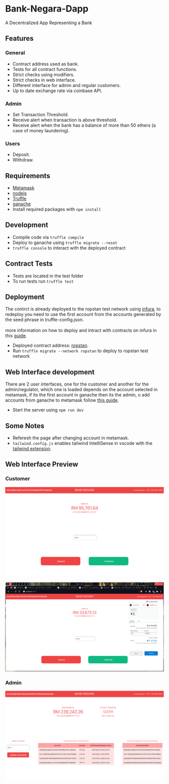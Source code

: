 # Bank-Negara-Dapp

A Decentralized App Representing a Bank

## Features

### General

- Contract address used as bank.
- Tests for all contract functions.
- Strict checks using modifiers.
- Strict checks in web interface.
- Different interface for admin and regular customers.
- Up to date exchange rate via coinbase API.

### Admin

- Set Transaction Threshold.
- Receive alert when transaction is above threshold.
- Receive alert when the bank has a balance of more than 50 ethers (a case of money laundering).

### Users

- Deposit.
- Withdraw.

## Requirements

- [Metamask](https://metamask.io/)
- [nodejs](https://nodejs.org/en/download/)
- [Truffle](https://www.trufflesuite.com/)
- [ganache](https://www.trufflesuite.com/ganache)
- Install required packages with `npm install`

## Development

- Compile code via `truffle compile`
- Deploy to ganache using `truffle migrate --reset`
- `truffle console` to interact with the deployed contract

## Contract Tests

- Tests are located in the test folder
- To run tests run `truffle test`

## Deployment

The contrct is already deployed to the ropstan test network using [infura](http://infura.io/), to redeploy you need to use the first account from the accounts generated by the seed phrase in truffle-config.json.<br><br>
more information on how to deploy and intract with contracts on infura in this [guide](https://blog.infura.io/deploying-smart-contracts-managing-transactions-ethereum/).<br>

- Deployed contract address: [ropstan](https://ropsten.etherscan.io/address/0x8f129e60fd0a99128b234ab2ad434178df78442d).
- Run `truffle migrate --network ropstan` to deploy to ropstan test network

## Web Interface development

There are 2 user interfaces, one for the customer and another for the admin/regulator,
which one is loaded depends on the account selected in metamask,
if its the first account in ganache then its the admin,
o add accounts from ganache to metamask follow [this guide](https://www.trufflesuite.com/docs/truffle/getting-started/truffle-with-metamask).

- Start the server using `npm run dev`

## Some Notes

- Referesh the page after changing account in metamask.
- `tailwind.config.js` enables tailwind IntelliSense in vscode with the [tailwind extension](https://marketplace.visualstudio.com/items?itemName=bradlc.vscode-tailwindcss).

## Web Interface Preview

### Customer

![customer](./screens/customer.png)
<br><br>
![customer2](./screens/deposit.png)

### Admin

![admin](./screens/admin.png)
